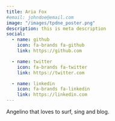 ```yaml
---
title: Aria Fox
#email: johndoe@email.com
image: "/images/tpdne_poster.png"
description: this is meta description
social:
  - name: github
    icon: fa-brands fa-github
    link: https://github.com

  - name: twitter
    icon: fa-brands fa-twitter
    link: https://twitter.com

  - name: linkedin
    icon: fa-brands fa-linkedin
    link: https://linkedin.com
---
```


Angelino that loves to surf, sing and blog. 

